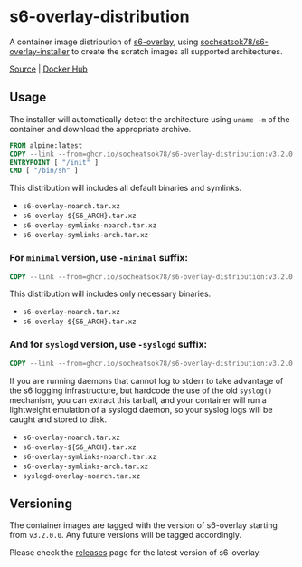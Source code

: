 # s6-overlay-distribution

A container image distribution of [s6-overlay](https://github.com/just-containers/s6-overlay), using [socheatsok78/s6-overlay-installer](https://github.com/socheatsok78/s6-overlay-installer) to create the scratch images all supported architectures.

[Source](https://github.com/socheatsok78/s6-overlay-distribution) | [Docker Hub](https://hub.docker.com/r/socheatsok78/s6-overlay-distribution)

## Usage

The installer will automatically detect the architecture using `uname -m` of the container and download the appropriate archive.

```Dockerfile
FROM alpine:latest
COPY --link --from=ghcr.io/socheatsok78/s6-overlay-distribution:v3.2.0.0 / /
ENTRYPOINT [ "/init" ]
CMD [ "/bin/sh" ]
```

This distribution will includes all default binaries and symlinks.
- `s6-overlay-noarch.tar.xz`
- `s6-overlay-${S6_ARCH}.tar.xz`
- `s6-overlay-symlinks-noarch.tar.xz`
- `s6-overlay-symlinks-arch.tar.xz`


### For `minimal` version, use `-minimal` suffix:

```Dockerfile
COPY --link --from=ghcr.io/socheatsok78/s6-overlay-distribution:v3.2.0.0-minimal / /
```

This distribution will includes only necessary binaries.
- `s6-overlay-noarch.tar.xz`
- `s6-overlay-${S6_ARCH}.tar.xz`

### And for `syslogd` version, use `-syslogd` suffix:

```Dockerfile
COPY --link --from=ghcr.io/socheatsok78/s6-overlay-distribution:v3.2.0.0-syslogd / /
```

If you are running daemons that cannot log to stderr to take advantage of the s6 logging infrastructure, but hardcode the use of the old `syslog()` mechanism, you can extract this tarball, and your container will run a lightweight emulation of a syslogd daemon, so your syslog logs will be caught and stored to disk.

- `s6-overlay-noarch.tar.xz`
- `s6-overlay-${S6_ARCH}.tar.xz`
- `s6-overlay-symlinks-noarch.tar.xz`
- `s6-overlay-symlinks-arch.tar.xz`
- `syslogd-overlay-noarch.tar.xz`

## Versioning

The container images are tagged with the version of s6-overlay starting from `v3.2.0.0`. Any future versions will be tagged accordingly.

Please check the [releases](https://github.com/just-containers/s6-overlay/releases) page for the latest version of s6-overlay.
